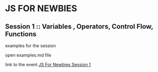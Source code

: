 # JS FOR NEWBIES

## Session 1 :: Variables , Operators, Control Flow, Functions

examples for the session

open examples.md file 

link to the event [JS For Newbies Session 1](https://www.meetup.com/JavaScript-Meetup-Bangalore/events/246187240/)
